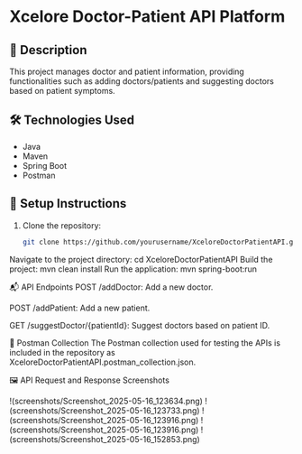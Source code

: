 # Xcelore Doctor-Patient API Platform

## 📄 Description
This project manages doctor and patient information, providing functionalities such as adding doctors/patients and suggesting doctors based on patient symptoms.

## 🛠️ Technologies Used
- Java
- Maven
- Spring Boot
- Postman

## 🚀 Setup Instructions
1. Clone the repository:
   ```bash
   git clone https://github.com/yourusername/XceloreDoctorPatientAPI.git
Navigate to the project directory:
cd XceloreDoctorPatientAPI
Build the project:
mvn clean install
Run the application:
mvn spring-boot:run

📬 API Endpoints
POST /addDoctor: Add a new doctor.

POST /addPatient: Add a new patient.

GET /suggestDoctor/{patientId}: Suggest doctors based on patient ID.

📂 Postman Collection
The Postman collection used for testing the APIs is included in the repository as XceloreDoctorPatientAPI.postman_collection.json.

🖼️ API Request and Response Screenshots

!(screenshots/Screenshot_2025-05-16_123634.png)
!(screenshots/Screenshot_2025-05-16_123733.png)
!(screenshots/Screenshot_2025-05-16_123916.png)
!(screenshots/Screenshot_2025-05-16_123916.png)
!(screenshots/Screenshot_2025-05-16_152853.png)
